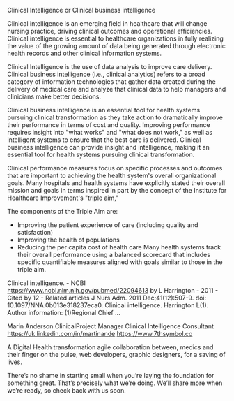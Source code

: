 Clinical Intelligence or Clinical business intelligence 

Clinical intelligence is an emerging field in healthcare that will change nursing practice, driving clinical outcomes and operational efficiencies. Clinical intelligence is essential to healthcare organizations in fully realizing the value of the growing amount of data being generated through electronic health records and other clinical information systems. 

Clinical Intelligence is the use of data analysis to improve care delivery. Clinical business intelligence (i.e., clinical analytics) refers to a broad category of information technologies that gather data created during the delivery of medical care and analyze that clinical data to help managers and clinicians make better decisions.

Clinical business intelligence is an essential tool for health systems pursuing clinical transformation as they take action to dramatically improve their performance in terms of cost and quality. Improving performance requires insight into "what works" and "what does not work," as well as intelligent systems to ensure that the best care is delivered. Clinical business intelligence can provide insight and intelligence, making it an essential tool for health systems pursuing clinical transformation.

Clinical performance measures focus on specific processes and outcomes that are important to achieving the health system's overall organizational goals. Many hospitals and health systems have explicitly stated their overall mission and goals in terms inspired in part by the concept of the Institute for Healthcare Improvement's "triple aim,"

The components of the Triple Aim are:

* Improving the patient experience of care (including quality and satisfaction)
* Improving the health of populations
* Reducing the per capita cost of health care
Many health systems track their overall performance using a balanced scorecard that includes specific quantifiable measures aligned with goals similar to those in the triple aim. 

Clinical intelligence. - NCBI
https://www.ncbi.nlm.nih.gov/pubmed/22094613
by L Harrington - ‎2011 - ‎Cited by 12 - ‎Related articles
J Nurs Adm. 2011 Dec;41(12):507-9. doi: 10.1097/NNA.0b013e318237eca0. Clinical intelligence. Harrington L(1). Author information: (1)Regional Chief ...

Marin Anderson
ClinicalProject Manager 
Clinical Intelligence Consultant 
https://uk.linkedin.com/in/martinande
https://www.7thsymbol.co

A Digital Health transformation agile collaboration between, medics and their finger on the pulse, web developers, graphic designers, for a saving of lives.

There’s no shame in starting small when you’re laying the foundation for something great. That’s precisely what we’re doing. We’ll share more when we’re ready, so check back with us soon.